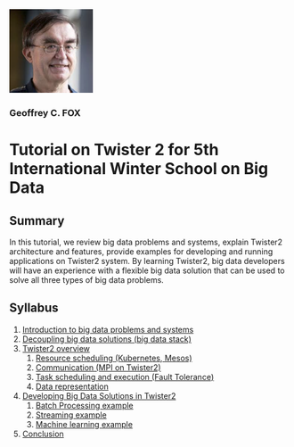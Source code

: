 <img src="fox.png" width="150" height="150">

### Geoffrey C. FOX


# Tutorial on Twister 2 for 5th International Winter School on Big Data

## Summary

In this tutorial, we review big data problems and systems, explain Twister2 architecture and features, provide examples for developing and running applications on Twister2 system. By learning Twister2, big data developers will have an experience with a flexible big data solution that can be used to solve all three types of big data problems.

## Syllabus

1. [Introduction to big data problems and systems](introduction.md)
2. [Decoupling big data solutions (big data stack)](big-data-stack.md)
3. [Twister2 overview](twister2-overview.md)
    1. [Resource scheduling (Kubernetes, Mesos)](resource-scheduling.md)
    2. [Communication (MPI on Twister2)](communication.md)
    3. [Task scheduling and execution (Fault Tolerance)](tasks.md)
    4. [Data representation](data-representation)
4. [Developing Big Data Solutions in Twister2](developing.md)
    1. [Batch Processing example](batch.md)
    2. [Streaming example](streaming.md)
    3. [Machine learning example](machine-learning.md)
5. [Conclusion](conclusion.md)


